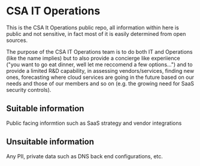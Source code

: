 # CSA IT Operations

This is the CSA It Operations public repo, all information within here is public and not sensitive, in fact most of it is easily determined from open sources. 

The purpose of the CSA IT Operations team is to do both IT and Operations (like the name implies) but to also provide a concierge like experiience ("you want to go eat dinner, well let me reccomend a few options...") and to provide a limited R&D capability, in assessing vendors/services, finding new ones, forecasting where cloud services are going in the future based on our needs and those of our members and so on (e.g. the growing need for SaaS security controls). 

## Suitable information

Public facing informtion such as SaaS strategy and vendor integrations

## Unsuitable information

Any PII, private data such as DNS back end configurations, etc.

